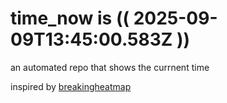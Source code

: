 # time_now is (( 2025-09-09T13:45:00.583Z ))

an automated repo that shows the currnent time

inspired by [breakingheatmap](https://github.com/breakingheatmap/breakingheatmap)